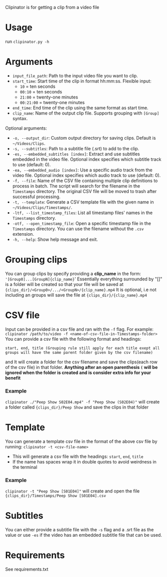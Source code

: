 Clipinator is for getting a clip from a video file

# Usage

run ```clipinator.py -h```

# Arguments

- `input_file_path`: Path to the input video file you want to clip.
- `start_time`: Start time of the clip in format hh:mm:ss. Flexible input:
  - `10` = ten seconds
  - `00:10` = ten seconds  
  - `21:00` = twenty-one minutes
  - `00:21:00` = twenty-one minutes
- `end_time`: End time of the clip using the same format as start time.
- `clip_name`: Name of the output clip file. Supports grouping with `[Group]` syntax.

Optional arguments:
- `-o, --output_dir`: Custom output directory for saving clips. Default is `~/Videos/Clips`.
- `-s, --subtitles`: Path to a subtitle file (.srt) to add to the clip.
- `-es, --embedded_subtitles [index]`: Extract and use subtitles embedded in the video file. 
  Optional index specifies which subtitle track to use (default: 0).
- `-ea, --embedded_audio [index]`: Use a specific audio track from the video file.
  Optional index specifies which audio track to use (default: 0).
- `-f, --file`: Name of the CSV file containing multiple clip definitions to process in batch. The script will search for the filename in the `Timestamps` directory.
  The original CSV file will be moved to trash after successful processing.
- `-t, --template`: Generate a CSV template file with the given name in `~/Videos/Clips/Timestamps/`.
- `-ltf, --list_timestamp_files`: List all timestamp files' names in the `Timestamps` directory.
- `-otf, --open_timestamp_file`: Open a specific timestamp file in the `Timestamps` directory.
  You can use the filename without the `.csv` extension.
- `-h, --help`: Show help message and exit.

# Grouping clips

You can group clips by specify providing a **clip_name** in the form: ```'[Group0]...[GroupN]{clip_name}```'
Essentially everything surrounded by "[]" is a folder will be created so that your file will be saved at
```{clips_dir}/<Group0>/.../<GroupN>/{clip_name}.mp4```
It is optional, i.e not including an groups will save the file at ```{clips_dir}/{clip_name}.mp4```

# CSV file

Input can be provided in a csv file and ran with the ```-f``` flag. For example:
```clipinator /path/to/video -f <name-of-csv-file-in-Timestamps-folder>```
You can provide a csv file with the following format and headings:

```
start, end, title (Grouping rule still apply for each title exept all groups will have the same parent folder given by the csv filename)
```

and It will create a folder for the csv filename and save the clips(each row of the csv file) in that folder.
**Anything after an open parenthesis `(` will be ignored when the folder is created and is consider extra info for 
your benefit**

### Example

```clipinator ./"Peep Show S02E04.mp4" -f "Peep Show (S02E04)"```
will create a folder called `{clips_dir}/Peep Show` and save the clips in that folder

# Template

You can generate a template csv file in the format of the above csv file by running:
```clipinator -t <csv-file-name>```

- This will generate a csv file with the headings: `start`, `end`, `title`
- If the name has spaces wrap it in double quotes to avoid weirdness in the terminal

### Example

```clipinator -t "Peep Show [S01E04]"``` will create and open the file ```{clips_dir}/Timestamps/Peep Show [S01E04].csv```


# Subtitles
You can either provide a subtitle file with the ```-s``` flag and a .srt file as the value or use ```-es``` if the 
video has an embedded subtitle file that can be used.

# Requirements

See requirements.txt
